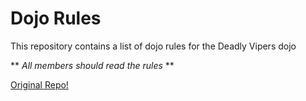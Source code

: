 Dojo Rules
==========

This repository contains a list of dojo rules for the Deadly Vipers dojo

** _All members should read the rules_ **

[Original Repo!](https://github.com/deadlyvipers)
